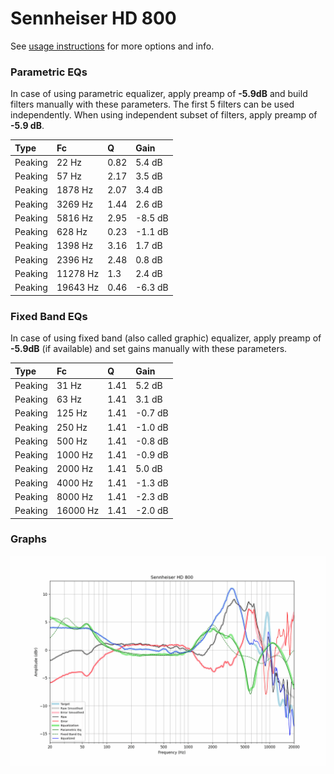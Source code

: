 # Sennheiser HD 800
See [usage instructions](https://github.com/jaakkopasanen/AutoEq#usage) for more options and info.

### Parametric EQs
In case of using parametric equalizer, apply preamp of **-5.9dB** and build filters manually
with these parameters. The first 5 filters can be used independently.
When using independent subset of filters, apply preamp of **-5.9 dB**.

| Type    | Fc       |    Q | Gain    |
|:--------|:---------|:-----|:--------|
| Peaking | 22 Hz    | 0.82 | 5.4 dB  |
| Peaking | 57 Hz    | 2.17 | 3.5 dB  |
| Peaking | 1878 Hz  | 2.07 | 3.4 dB  |
| Peaking | 3269 Hz  | 1.44 | 2.6 dB  |
| Peaking | 5816 Hz  | 2.95 | -8.5 dB |
| Peaking | 628 Hz   | 0.23 | -1.1 dB |
| Peaking | 1398 Hz  | 3.16 | 1.7 dB  |
| Peaking | 2396 Hz  | 2.48 | 0.8 dB  |
| Peaking | 11278 Hz | 1.3  | 2.4 dB  |
| Peaking | 19643 Hz | 0.46 | -6.3 dB |

### Fixed Band EQs
In case of using fixed band (also called graphic) equalizer, apply preamp of **-5.9dB**
(if available) and set gains manually with these parameters.

| Type    | Fc       |    Q | Gain    |
|:--------|:---------|:-----|:--------|
| Peaking | 31 Hz    | 1.41 | 5.2 dB  |
| Peaking | 63 Hz    | 1.41 | 3.1 dB  |
| Peaking | 125 Hz   | 1.41 | -0.7 dB |
| Peaking | 250 Hz   | 1.41 | -1.0 dB |
| Peaking | 500 Hz   | 1.41 | -0.8 dB |
| Peaking | 1000 Hz  | 1.41 | -0.9 dB |
| Peaking | 2000 Hz  | 1.41 | 5.0 dB  |
| Peaking | 4000 Hz  | 1.41 | -1.3 dB |
| Peaking | 8000 Hz  | 1.41 | -2.3 dB |
| Peaking | 16000 Hz | 1.41 | -2.0 dB |

### Graphs
![](./Sennheiser%20HD%20800.png)